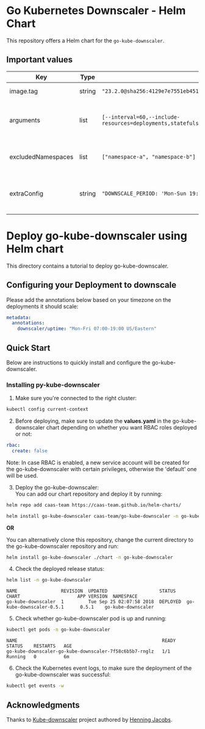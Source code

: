 # Go Kubernetes Downscaler - Helm Chart

This repository offers a Helm chart for the `go-kube-downscaler`.

## Important values

| Key                | Type   | Example                                                                                               | Description                                     |
|--------------------|--------|-------------------------------------------------------------------------------------------------------|-------------------------------------------------|
| image.tag          | string | `"23.2.0@sha256:4129e7e7551eb451ee2b43680ef818f3057304ad50888f79ec9722afab6c29ff"`                    | Tag of the image to use                         |
| arguments          | list   | `[--interval=60,--include-resources=deployments,statefulsets,horizontalpodautoscalers,scaledobjects]` | Arguments to pass to the kube-downscaler binary |
| excludedNamespaces | list   | `["namespace-a", "namespace-b"]`                                                                      | Namespaces to exclude from downscaling          |
| extraConfig        | string | `"DOWNSCALE_PERIOD: 'Mon-Sun 19:00-20:00 Europe/Berlin'"`                                              | Additional configuration in ConfigMap format    |

# Deploy go-kube-downscaler using Helm chart

This directory contains a tutorial to deploy go-kube-downscaler.

## Configuring your Deployment to downscale

Please add the annotations below based on your timezone on the deployments it should scale:

```yaml
metadata:
  annotations:
    downscaler/uptime: "Mon-Fri 07:00-19:00 US/Eastern"
```

## Quick Start

Below are instructions to quickly install and configure the go-kube-downscaler.

### Installing py-kube-downscaler

1. Make sure you're connected to the right cluster:

```bash
kubectl config current-context
```

2. Before deploying, make sure to update the **values.yaml** in the go-kube-downscaler chart depending on whether you want RBAC
   roles deployed or not:

```yaml
rbac:
  create: false
```

Note: In case RBAC is enabled, a new service account will be created for the go-kube-downscaler with certain privileges,
otherwise the 'default' one will be used.

3. Deploy the go-kube-downscaler:\
You can add our chart repository and deploy it by running:
```bash
helm repo add caas-team https://caas-team.github.io/helm-charts/

helm install go-kube-downscaler caas-team/go-kube-downscaler -n go-kube-downscaler
```

**OR**

You can alternatively clone this repository, change the current directory to the go-kube-downscaler repository and run:
```bash
helm install go-kube-downscaler ./chart -n go-kube-downscaler
```

4. Check the deployed release status:

```bash
helm list -n go-kube-downscaler
```

```
NAME                REVISION  UPDATED                   STATUS    CHART                     APP VERSION  NAMESPACE
go-kube-downscaler  1         Tue Sep 25 02:07:58 2018  DEPLOYED  go-kube-downscaler-0.5.1      0.5.1    go-kube-downscaler

```

5. Check whether go-kube-downscaler pod is up and running:

```bash
kubectl get pods -n go-kube-downscaler
```

```
NAME                                                     READY     STATUS    RESTARTS   AGE
go-kube-downscaler-go-kube-downscaler-7f58c6b5b7-rnglz   1/1       Running   0          6m
```

6. Check the Kubernetes event logs, to make sure the deployment of the go-kube-downscaler was successful:

```bash
kubectl get events -w
```

## Acknowledgments

Thanks to [Kube-downscaler](https://github.com/hjacobs/kube-downscaler) project authored
by [Henning Jacobs](https://github.com/hjacobs).